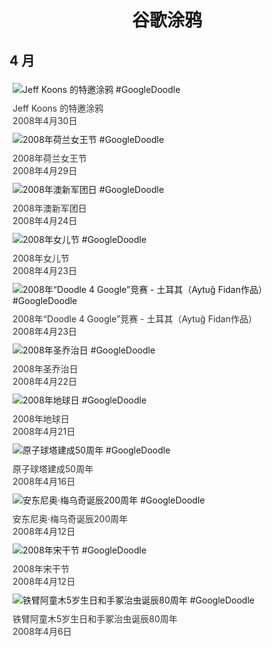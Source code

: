 
<h1 align="center"> 谷歌涂鸦 </h1>




## 4 月

<div class="image">


<img src="https://www.google.com/logos/2008/jeffkoons.gif" alt="Jeff Koons 的特邀涂鸦 #GoogleDoodle" style="margin: 5px"/>
<div class="info" style="font-size: 14px; color:#333333; margin:5px"><div class="title">Jeff Koons 的特邀涂鸦</div><div class="date">2008年4月30日</div></div>

<img src="https:https://lh3.googleusercontent.com/dAqqP4RE-JCh8pDs0_ba02DMxbOShU_oxmhOlzg_k1S5I8AqC_a5HH_12QN7SrdlCWGpJfZOxKSLP_DmjL-OcxAInNUbrQrja59Hl1IuHg=s660" alt="2008年荷兰女王节 #GoogleDoodle" style="margin: 5px"/>
<div class="info" style="font-size: 14px; color:#333333; margin:5px"><div class="title">2008年荷兰女王节</div><div class="date">2008年4月29日</div></div>

<img src="https:https://lh3.googleusercontent.com/DoZ_MC1wnFfKmElOOqLzPLSBIOnuTTyLpfIMwEh5Z5YN_A3h09lskbAV7UNbXwAWlIwT-Ja97GV2TxVKrW9tyddY5Ux3LwDfijKvshQz=s660" alt="2008年澳新军团日 #GoogleDoodle" style="margin: 5px"/>
<div class="info" style="font-size: 14px; color:#333333; margin:5px"><div class="title">2008年澳新军团日</div><div class="date">2008年4月24日</div></div>

<img src="https:https://lh3.googleusercontent.com/yH459xgof2LEMgayA9kjTKl_ehH7olB9s_0szNRSTSPBpP44ymopeETDjPtAH8X5vhvaabzfPwTrwdMjki3sr_6UvPZ__v0EUcv47RWa=s660" alt="2008年女儿节 #GoogleDoodle" style="margin: 5px"/>
<div class="info" style="font-size: 14px; color:#333333; margin:5px"><div class="title">2008年女儿节</div><div class="date">2008年4月23日</div></div>

<img src="https://www.google.com/logos/2008/doodle4google08_tr.gif" alt="2008年“Doodle 4 Google”竞赛 - 土耳其（Aytuğ Fidan作品） #GoogleDoodle" style="margin: 5px"/>
<div class="info" style="font-size: 14px; color:#333333; margin:5px"><div class="title">2008年“Doodle 4 Google”竞赛 - 土耳其（Aytuğ Fidan作品）</div><div class="date">2008年4月23日</div></div>

<img src="https:https://lh3.googleusercontent.com/Lnw9fz8Eu3zpGjth-CZjcml4rDUkzC878QdeYyqlEj5mYsVNDkDFE30fidjICHgDvCX-OjHFLvD2qWNkbAzHl0G7594LKhMV8YkJlniZbw=s660" alt="2008年圣乔治日 #GoogleDoodle" style="margin: 5px"/>
<div class="info" style="font-size: 14px; color:#333333; margin:5px"><div class="title">2008年圣乔治日</div><div class="date">2008年4月22日</div></div>

<img src="https:https://lh3.googleusercontent.com/vUgOgkMpgVQUvrFSWyIKkk5dEelLGiLjWQBpVfVELH3-OqRPz_rxKSkr003bMfLqETOFypzKgYkzXG7ysB5u84U4LBdBoQkUeMvCuj-zpQ=s660" alt="2008年地球日 #GoogleDoodle" style="margin: 5px"/>
<div class="info" style="font-size: 14px; color:#333333; margin:5px"><div class="title">2008年地球日</div><div class="date">2008年4月21日</div></div>

<img src="https:https://lh3.googleusercontent.com/z4by5SnBcRgmdDKDgrPCZe1DAwQ1T6ULjnOupt3HgRlizIndtb5sJ49FKWsTZEfW0MRnsbLfQKVQEdA-8JNebwpAH6U6KfIu1DkwxE8fwg=s660" alt="原子球塔建成50周年 #GoogleDoodle" style="margin: 5px"/>
<div class="info" style="font-size: 14px; color:#333333; margin:5px"><div class="title">原子球塔建成50周年</div><div class="date">2008年4月16日</div></div>

<img src="https:https://lh3.googleusercontent.com/x8WUFhHxRZrfe_yKn4C3QGDyVp2iq6xI61Et2hVe7rVYif2y86M4rMSLLMxWIRPHcT321Zl9wy9zdRGT9RA9ERkYvLNTJgavePEmHffSqA=s660" alt="安东尼奥·梅乌奇诞辰200周年 #GoogleDoodle" style="margin: 5px"/>
<div class="info" style="font-size: 14px; color:#333333; margin:5px"><div class="title">安东尼奥·梅乌奇诞辰200周年</div><div class="date">2008年4月12日</div></div>

<img src="https://www.google.com/logos/2008/songkran08.gif" alt="2008年宋干节 #GoogleDoodle" style="margin: 5px"/>
<div class="info" style="font-size: 14px; color:#333333; margin:5px"><div class="title">2008年宋干节</div><div class="date">2008年4月12日</div></div>

<img src="https://www.google.com/logos/2008/astroboy.gif" alt="铁臂阿童木5岁生日和手冢治虫诞辰80周年 #GoogleDoodle" style="margin: 5px"/>
<div class="info" style="font-size: 14px; color:#333333; margin:5px"><div class="title">铁臂阿童木5岁生日和手冢治虫诞辰80周年</div><div class="date">2008年4月6日</div></div>

</div>








